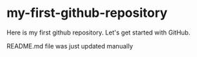 # my-first-github-repository
Here is my first github repository. Let's get started with GitHub.

README.md file was just updated manually
